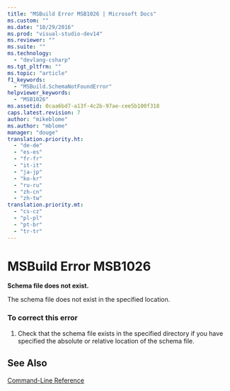 ```yaml
---
title: "MSBuild Error MSB1026 | Microsoft Docs"
ms.custom: ""
ms.date: "10/29/2016"
ms.prod: "visual-studio-dev14"
ms.reviewer: ""
ms.suite: ""
ms.technology: 
  - "devlang-csharp"
ms.tgt_pltfrm: ""
ms.topic: "article"
f1_keywords: 
  - "MSBuild.SchemaNotFoundError"
helpviewer_keywords: 
  - "MSB1026"
ms.assetid: 0caa6bd7-a13f-4c2b-97ae-cee5b100f318
caps.latest.revision: 7
author: "mikeblome"
ms.author: "mblome"
manager: "douge"
translation.priority.ht: 
  - "de-de"
  - "es-es"
  - "fr-fr"
  - "it-it"
  - "ja-jp"
  - "ko-kr"
  - "ru-ru"
  - "zh-cn"
  - "zh-tw"
translation.priority.mt: 
  - "cs-cz"
  - "pl-pl"
  - "pt-br"
  - "tr-tr"
---
```

# MSBuild Error MSB1026
**Schema file does not exist.**  
  
 The schema file does not exist in the specified location.  
  
### To correct this error  
  
1.  Check that the schema file exists in the specified directory if you have specified the absolute or relative location of the schema file.  
  
## See Also  
 [Command-Line Reference](../msbuild/msbuild-command-line-reference.md)